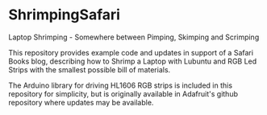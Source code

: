 ShrimpingSafari
===============

Laptop Shrimping - Somewhere between Pimping, Skimping and Scrimping

This repository provides example code and updates in support of a Safari Books blog, describing how to 
Shrimp a Laptop with Lubuntu and RGB Led Strips with the smallest possible bill of materials.

The Arduino library for driving HL1606 RGB strips is included in this repository for simplicity, but is originally available in Adafruit's 
github repository where updates may be available.
